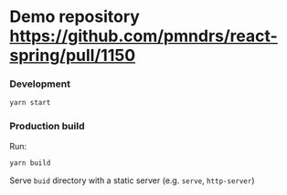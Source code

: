 # Demo repository https://github.com/pmndrs/react-spring/pull/1150

### Development

```bash
yarn start
```

### Production build

Run:

```bash
yarn build
```

Serve `buid` directory with a static server (e.g. `serve`, `http-server`)

